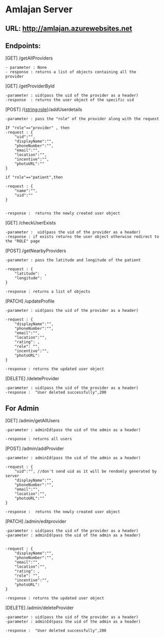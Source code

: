# Amlajan Server

## URL: http://amlajan.azurewebsites.net

## Endpoints:

[GET] /getAllProviders

    - parameter : None
    - response : returns a list of objects containing all the
    provider

[GET] /getProviderById

    -parameter : uid(pass the uid of the provider as a header)
    -response  : returns the user object of the specific uid

[POST] /{<string:role>}/addUserdetails

    -parameter : pass the "role" of the provider along with the request

    IF "role"=="provider" , then
    -request : {
        "uid":"",
        "displayName":"",
        "phoneNumber":"",
        "email":"",
        "location":"",
        "incentive":"",
        "photoURL":""
    }

    if "role"=="patient",then

    -request : {
        "name":"",
        "uid":""
    }


    -response :  returns the newly created user object

[GET] /checkUserExists

    -parameter :  uid(pass the uid of the provider as a header)
    -response : if exists returns the user object otherwise redirect to the "ROLE" page

[POST] /getNearbyProviders

    -parameter : pass the latitude and longitude of the patient

    -request : {
        "latitude":  ,
        "longitude":
    }

    -response : returns a list of objects

[PATCH] /updateProfile

    -parameter : uid(pass the uid of the provider as a header)

    -request : {
        "displayName":"",
        "phoneNumber":"",
        "email":"",
        "location":"",
        "rating": ,
        "role": "",
        "incentive":"",
        "photoURL":
    }

    -response : returns the updated user object

[DELETE] /deleteProvider

    -parameter : uid(pass the uid of the provider as a header)
    -response :  "User deleted successfully",200

## For Admin

[GET] /admin/getAllUsers

    -parameter : adminId(pass the uid of the admin as a header)

    -response : returns all users

[POST] /admin/addProvider

    -parameter : adminId(pass the uid of the admin as a header)

    -request : {
        "uid":"", //don't send uid as it will be rendomly generated by server
        "displayName":"",
        "phoneNumber":"",
        "email":"",
        "location":"",
        "photoURL":""
    }

    -response :  returns the newly created user object

[PATCH] /admin/editprovider

    -parameter : uid(pass the uid of the provider as a header)
    -parameter : adminId(pass the uid of the admin as a header)


    -request : {
        "displayName":"",
        "phoneNumber":"",
        "email":"",
        "location":"",
        "rating": ,
        "role": "",
        "incentive":"",
        "photoURL":
    }

    -response : returns the updated user object

[DELETE] /admin/deleteProvider

    -parameter : uid(pass the uid of the provider as a header)
    -parameter : adminId(pass the uid of the admin as a header)

    -response :  "User deleted successfully",200
